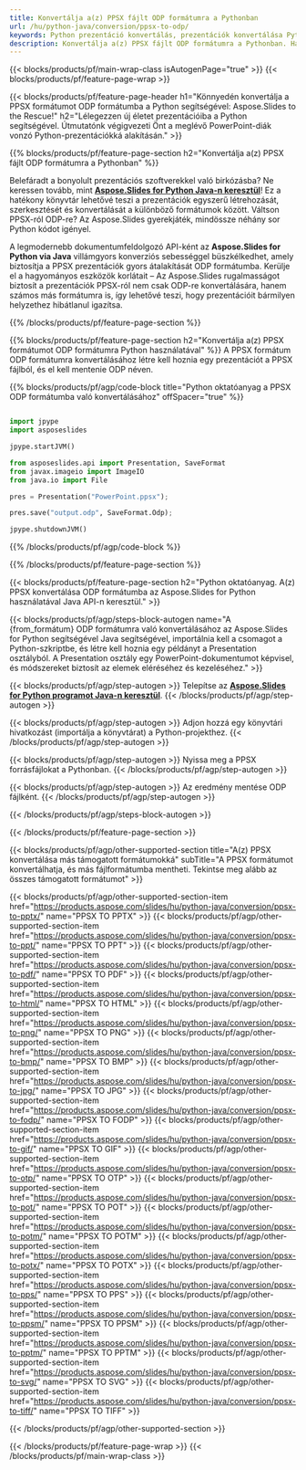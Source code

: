 ```yaml
---
title: Konvertálja a(z) PPSX fájlt ODP formátumra a Pythonban
url: /hu/python-java/conversion/ppsx-to-odp/
keywords: Python prezentáció konvertálás, prezentációk konvertálása Python formátumba, Python prezentációkhoz, Aspose.Slides Python, PPSX konvertálása ODP formátumba, Python prezentációs könyvtár
description: Konvertálja a(z) PPSX fájlt ODP formátumra a Pythonban. Használja a Python könyvtár API-t a PPSX fájlok konvertálásához ODP formátumba
---
```


{{< blocks/products/pf/main-wrap-class isAutogenPage="true" >}}
{{< blocks/products/pf/feature-page-wrap >}}

{{< blocks/products/pf/feature-page-header h1="Könnyedén konvertálja a PPSX formátumot ODP formátumba a Python segítségével: Aspose.Slides to the Rescue!" h2="Lélegezzen új életet prezentációiba a Python segítségével. Útmutatónk végigvezeti Önt a meglévő PowerPoint-diák vonzó Python-prezentációkká alakításán." >}}

{{% blocks/products/pf/feature-page-section h2="Konvertálja a(z) PPSX fájlt ODP formátumra a Pythonban" %}}

Belefáradt a bonyolult prezentációs szoftverekkel való birkózásba? Ne keressen tovább, mint [**Aspose.Slides for Python Java-n keresztül**](https://products.aspose.com/slides/hu/python-java/)! Ez a hatékony könyvtár lehetővé teszi a prezentációk egyszerű létrehozását, szerkesztését és konvertálását a különböző formátumok között. Váltson PPSX-ról ODP-re? Az Aspose.Slides gyerekjáték, mindössze néhány sor Python kódot igényel.

A legmodernebb dokumentumfeldolgozó API-ként az **Aspose.Slides for Python via Java** villámgyors konverziós sebességgel büszkélkedhet, amely biztosítja a PPSX prezentációk gyors átalakítását ODP formátumba. Kerülje el a hagyományos eszközök korlátait – Az Aspose.Slides rugalmasságot biztosít a prezentációk PPSX-ról nem csak ODP-re konvertálására, hanem számos más formátumra is, így lehetővé teszi, hogy prezentációit bármilyen helyzethez hibátlanul igazítsa.

{{% /blocks/products/pf/feature-page-section %}}

{{% blocks/products/pf/feature-page-section  h2="Konvertálja a(z) PPSX formátumot ODP formátumra Python használatával" %}}
A PPSX formátum ODP formátumra konvertálásához létre kell hoznia egy prezentációt a PPSX fájlból, és el kell mentenie ODP néven.

{{% blocks/products/pf/agp/code-block title="Python oktatóanyag a PPSX ODP formátumba való konvertálásához" offSpacer="true" %}}

```python

import jpype
import asposeslides

jpype.startJVM()

from asposeslides.api import Presentation, SaveFormat
from javax.imageio import ImageIO
from java.io import File

pres = Presentation("PowerPoint.ppsx");

pres.save("output.odp", SaveFormat.Odp);

jpype.shutdownJVM()
```


{{% /blocks/products/pf/agp/code-block %}}

{{% /blocks/products/pf/feature-page-section %}}

{{< blocks/products/pf/feature-page-section  h2="Python oktatóanyag. A(z) PPSX konvertálása ODP formátumba az Aspose.Slides for Python használatával Java API-n keresztül." >}}

{{< blocks/products/pf/agp/steps-block-autogen name="A {from_formátum} ODP formátumra való konvertálásához az Aspose.Slides for Python segítségével Java segítségével, importálnia kell a csomagot a Python-szkriptbe, és létre kell hoznia egy példányt a Presentation osztályból. A Presentation osztály egy PowerPoint-dokumentumot képvisel, és módszereket biztosít az elemek eléréséhez és kezeléséhez." >}}

{{< blocks/products/pf/agp/step-autogen >}}
Telepítse az [**Aspose.Slides for Python programot Java-n keresztül**](https://products.aspose.com/slides/hu/python-java/).
{{< /blocks/products/pf/agp/step-autogen >}}

{{< blocks/products/pf/agp/step-autogen >}}
Adjon hozzá egy könyvtári hivatkozást (importálja a könyvtárat) a Python-projekthez.
{{< /blocks/products/pf/agp/step-autogen >}}

{{< blocks/products/pf/agp/step-autogen >}}
Nyissa meg a PPSX forrásfájlokat a Pythonban.
{{< /blocks/products/pf/agp/step-autogen >}}

{{< blocks/products/pf/agp/step-autogen >}}
Az eredmény mentése ODP fájlként.
{{< /blocks/products/pf/agp/step-autogen >}}

{{< /blocks/products/pf/agp/steps-block-autogen >}}

{{< /blocks/products/pf/feature-page-section >}}

{{< blocks/products/pf/agp/other-supported-section title="A(z) PPSX konvertálása más támogatott formátumokká" subTitle="A PPSX formátumot konvertálhatja, és más fájlformátumba mentheti. Tekintse meg alább az összes támogatott formátumot" >}}

{{< blocks/products/pf/agp/other-supported-section-item href="https://products.aspose.com/slides/hu/python-java/conversion/ppsx-to-pptx/" name="PPSX TO PPTX" >}}
{{< blocks/products/pf/agp/other-supported-section-item href="https://products.aspose.com/slides/hu/python-java/conversion/ppsx-to-ppt/" name="PPSX TO PPT" >}}
{{< blocks/products/pf/agp/other-supported-section-item href="https://products.aspose.com/slides/hu/python-java/conversion/ppsx-to-pdf/" name="PPSX TO PDF" >}}
{{< blocks/products/pf/agp/other-supported-section-item href="https://products.aspose.com/slides/hu/python-java/conversion/ppsx-to-html/" name="PPSX TO HTML" >}}
{{< blocks/products/pf/agp/other-supported-section-item href="https://products.aspose.com/slides/hu/python-java/conversion/ppsx-to-png/" name="PPSX TO PNG" >}}
{{< blocks/products/pf/agp/other-supported-section-item href="https://products.aspose.com/slides/hu/python-java/conversion/ppsx-to-bmp/" name="PPSX TO BMP" >}}
{{< blocks/products/pf/agp/other-supported-section-item href="https://products.aspose.com/slides/hu/python-java/conversion/ppsx-to-jpg/" name="PPSX TO JPG" >}}
{{< blocks/products/pf/agp/other-supported-section-item href="https://products.aspose.com/slides/hu/python-java/conversion/ppsx-to-fodp/" name="PPSX TO FODP" >}}
{{< blocks/products/pf/agp/other-supported-section-item href="https://products.aspose.com/slides/hu/python-java/conversion/ppsx-to-gif/" name="PPSX TO GIF" >}}
{{< blocks/products/pf/agp/other-supported-section-item href="https://products.aspose.com/slides/hu/python-java/conversion/ppsx-to-otp/" name="PPSX TO OTP" >}}
{{< blocks/products/pf/agp/other-supported-section-item href="https://products.aspose.com/slides/hu/python-java/conversion/ppsx-to-pot/" name="PPSX TO POT" >}}
{{< blocks/products/pf/agp/other-supported-section-item href="https://products.aspose.com/slides/hu/python-java/conversion/ppsx-to-potm/" name="PPSX TO POTM" >}}
{{< blocks/products/pf/agp/other-supported-section-item href="https://products.aspose.com/slides/hu/python-java/conversion/ppsx-to-potx/" name="PPSX TO POTX" >}}
{{< blocks/products/pf/agp/other-supported-section-item href="https://products.aspose.com/slides/hu/python-java/conversion/ppsx-to-pps/" name="PPSX TO PPS" >}}
{{< blocks/products/pf/agp/other-supported-section-item href="https://products.aspose.com/slides/hu/python-java/conversion/ppsx-to-ppsm/" name="PPSX TO PPSM" >}}
{{< blocks/products/pf/agp/other-supported-section-item href="https://products.aspose.com/slides/hu/python-java/conversion/ppsx-to-pptm/" name="PPSX TO PPTM" >}}
{{< blocks/products/pf/agp/other-supported-section-item href="https://products.aspose.com/slides/hu/python-java/conversion/ppsx-to-svg/" name="PPSX TO SVG" >}}
{{< blocks/products/pf/agp/other-supported-section-item href="https://products.aspose.com/slides/hu/python-java/conversion/ppsx-to-tiff/" name="PPSX TO TIFF" >}}


{{< /blocks/products/pf/agp/other-supported-section >}}

{{< /blocks/products/pf/feature-page-wrap >}}
{{< /blocks/products/pf/main-wrap-class >}}